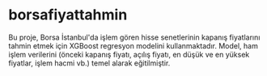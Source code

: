 # borsafiyattahmin
Bu proje, Borsa İstanbul'da işlem gören hisse senetlerinin kapanış fiyatlarını tahmin etmek için XGBoost regresyon modelini kullanmaktadır. Model, ham işlem verilerini (önceki kapanış fiyatı, açılış fiyatı, en düşük ve en yüksek fiyatlar, işlem hacmi vb.) temel alarak eğitilmiştir.
